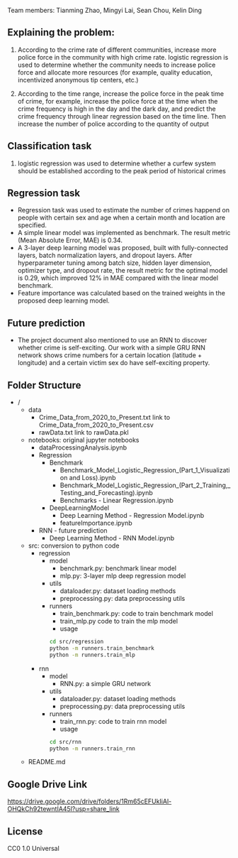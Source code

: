 Team members:
Tianming Zhao,
Mingyi Lai,
Sean Chou,
Kelin Ding

## Explaining the problem:
1. According to the crime rate of different communities, increase more police force in the community with high crime rate. logistic regression is used to determine whether the community needs to increase police force and allocate more resources (for example, quality education, incentivized anonymous tip centers, etc.)

2. According to the time range, increase the police force in the peak time of crime, for example, increase the police force at the time when the crime frequency is high in the day and the dark day, and predict the crime frequency through linear regression based on the time line. Then increase the number of police according to the quantity of output

## Classification task
1. logistic regression was used to determine whether a curfew system should be established according to the peak period of historical crimes

## Regression task
* Regression task was used to estimate the number of crimes happend on people with certain sex and age when a certain month and location are specified.
* A simple linear model was implemented as benchmark. The result metric (Mean Absolute Error, MAE) is 0.34.
* A 3-layer deep learning model was proposed, built with fully-connected layers, batch normalization layers, and dropout layers. After hyperparameter tuning among batch size, hidden layer dimension, optimizer type, and dropout rate, the result metric for the optimal model is 0.29, which improved 12% in MAE compared with the linear model benchmark.
* Feature importance was calculated based on the trained weights in the proposed deep learning model.

## Future prediction
* The project document also mentioned to use an RNN to discover whether crime is self-exciting. Our work with a simple GRU RNN network shows crime numbers for a certain location (latitude + longitude) and a certain victim sex do have self-exciting property.

## Folder Structure
- /
  - data
    - Crime_Data_from_2020_to_Present.txt
        link to Crime_Data_from_2020_to_Present.csv
    - rawData.txt
        link to rawData.pkl
  - notebooks: original jupyter notebooks
    - dataProcessingAnalysis.ipynb
    - Regression
        - Benchmark
            - Benchmark_Model_Logistic_Regression_(Part_1_Visualization and Loss).ipynb
            - Benchmark_Model_Logistic_Regression_(Part_2_Training,_Testing_and_Forecasting).ipynb
            - Benchmarks - Linear Regression.ipynb
        - DeepLearningModel
            - Deep Learning Method - Regression Model.ipynb
            - featureImportance.ipynb 
    - RNN - future prediction
        - Deep Learning Method - RNN Model.ipynb
  - src: conversion to python code
    - regression
        - model
            - benchmark.py: benchmark linear model
            - mlp.py: 3-layer mlp deep regression model
        - utils
            - dataloader.py: dataset loading methods
            - preprocessing.py: data preprocessing utils
        - runners
            - train_benchmark.py: code to train benchmark model
            - train_mlp.py code to train the mlp model
            - usage
            ```sh
            cd src/regression
            python -m runners.train_benchmark
            python -m runners.train_mlp
            ```
    - rnn
        - model
            - RNN.py: a simple GRU network
        - utils
            - dataloader.py: dataset loading methods
            - preprocessing.py: data preprocessing utils
        - runners
            - train_rnn.py: code to train rnn model
            - usage
            ```sh
            cd src/rnn
            python -m runners.train_rnn
            ```
  - README.md

## Google Drive Link

https://drive.google.com/drive/folders/1Rm65cEFUkIiAl-OHQkCh92tewntIA45l?usp=share_link

## License

CC0 1.0 Universal

